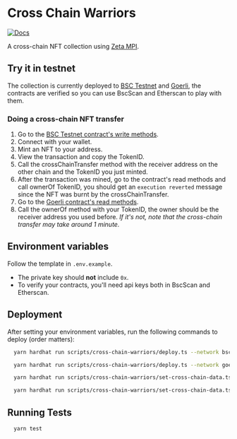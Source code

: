 # Cross Chain Warriors

[![Docs](https://img.shields.io/badge/Zeta%20docs-🔗-43ad51)](https://docs.staging.zetachain.com/develop/examples/cross-chain-nft)

A cross-chain NFT collection using [Zeta MPI](https://docs.staging.zetachain.com/reference/message-passing-api).

## Try it in testnet

The collection is currently deployed to [BSC Testnet](https://testnet.bscscan.com/address/0x3034b2C956451d074377FF322F2671fA16572e44) and [Goerli](https://goerli.etherscan.io/address/0x8f58B921D6be6e5C624AAa7a525c394f25f42767), the contracts are verified so you can use BscScan and Etherscan to play with them.

### Doing a cross-chain NFT transfer

1. Go to the [BSC Testnet contract's write methods](https://testnet.bscscan.com/address/0x3034b2C956451d074377FF322F2671fA16572e44#writeContract).
1. Connect with your wallet.
1. Mint an NFT to your address.
1. View the transaction and copy the TokenID.
1. Call the crossChainTransfer method with the receiver address on the other chain and the TokenID you just minted.
1. After the transaction was mined, go to the contract's read methods and call ownerOf TokenID, you should get an `execution reverted` message since the NFT was burnt by the crossChainTransfer.
1. Go to the [Goerli contract's read methods](https://goerli.etherscan.io/address/0x8f58B921D6be6e5C624AAa7a525c394f25f42767#readContract).
1. Call the ownerOf method with your TokenID, the owner should be the receiver address you used before. *If it's not, note that the cross-chain transfer may take around 1 minute.*

## Environment variables

Follow the template in `.env.example`.

* The private key should **not** include `0x`.
* To verify your contracts, you'll need api keys both in BscScan and Etherscan.

## Deployment

After setting your environment variables, run the following commands to deploy (order matters):

```bash
  yarn hardhat run scripts/cross-chain-warriors/deploy.ts --network bsctestnet
```

```bash
  yarn hardhat run scripts/cross-chain-warriors/deploy.ts --network goerli
```

```bash
  yarn hardhat run scripts/cross-chain-warriors/set-cross-chain-data.ts --network bsctestnet
```

```bash
  yarn hardhat run scripts/cross-chain-warriors/set-cross-chain-data.ts --network goerli
```

## Running Tests

```bash
  yarn test
```
